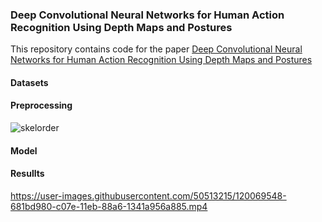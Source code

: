 ### Deep Convolutional Neural Networks for Human Action Recognition Using Depth Maps and Postures 
This repository contains code for the paper [Deep Convolutional Neural Networks for Human Action Recognition Using Depth Maps and Postures
](https://ieeexplore.ieee.org/abstract/document/8409991)

#### Datasets

#### Preprocessing
![skelorder](https://user-images.githubusercontent.com/50513215/120077875-84327180-c0a4-11eb-96d6-cdff35e93c15.PNG)
#### Model

#### Resullts

https://user-images.githubusercontent.com/50513215/120069548-681bd980-c07e-11eb-88a6-1341a956a885.mp4


